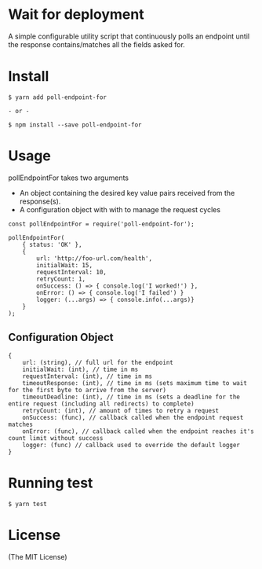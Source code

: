 # Wait for deployment
A simple configurable utility script that continuously polls an endpoint until the response contains/matches all the fields asked for.


# Install
```
$ yarn add poll-endpoint-for

- or -

$ npm install --save poll-endpoint-for
```

# Usage
pollEndpointFor takes two arguments 
- An object containing the desired key value pairs received from the response(s).
- A configuration object with with to manage the request cycles

```JS
const pollEndpointFor = require('poll-endpoint-for');

pollEndpointFor(
    { status: 'OK' },
    { 
        url: 'http://foo-url.com/health',        
        initialWait: 15,
        requestInterval: 10,
        retryCount: 1,
        onSuccess: () => { console.log('I worked!') },
        onError: () => { console.log('I failed') }
        logger: (...args) => { console.info(...args)}
    }
);
```

## Configuration Object
```
{
    url: (string), // full url for the endpoint
    initialWait: (int), // time in ms
    requestInterval: (int), // time in ms
    timeoutResponse: (int), // time in ms (sets maximum time to wait for the first byte to arrive from the server)
    timeoutDeadline: (int), // time in ms (sets a deadline for the entire request (including all redirects) to complete)
    retryCount: (int), // amount of times to retry a request
    onSuccess: (func), // callback called when the endpoint request matches
    onError: (func), // callback called when the endpoint reaches it's count limit without success
    logger: (func) // callback used to override the default logger   
}
```


# Running test
```
$ yarn test
```  


# License

(The MIT License)